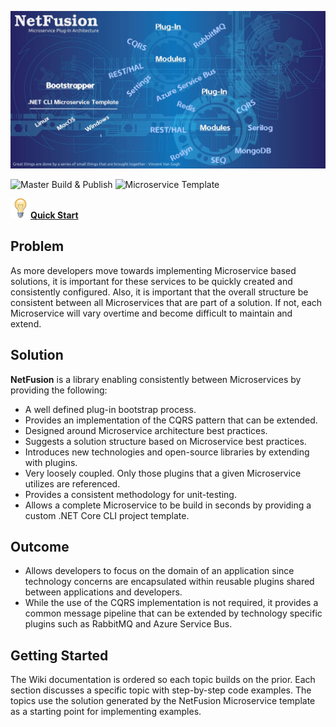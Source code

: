 ![IMAGE](./img/project_logo.jpg)

![Master Build & Publish](https://github.com/grecosoft/NetFusion/workflows/Master%20Build%20&%20Publish/badge.svg?branch=master)
![Microservice Template](https://github.com/grecosoft/NetFusion/workflows/Microservice%20Template/badge.svg)

![IMAGE](./img/lightbulb-icon.png)[**Quick Start**](https://github.com/grecosoft/NetFusion/wiki/quick.start)

## Problem

As more developers move towards implementing Microservice based solutions, it is important for these services to be quickly created and consistently configured.  Also, it is important that the overall structure be consistent between all Microservices that are part of a solution.  If not, each Microservice will vary overtime and become difficult to maintain and extend.

## Solution

**NetFusion** is a library enabling consistently between Microservices by providing the following:

* A well defined plug-in bootstrap process.
* Provides an implementation of the CQRS pattern that can be extended.
* Designed around Microservice architecture best practices.
* Suggests a solution structure based on Microservice best practices.
* Introduces new technologies and open-source libraries by extending with plugins.
* Very loosely coupled. Only those plugins that a given Microservice utilizes are referenced.
* Provides a consistent methodology for unit-testing.
* Allows a complete Microservice to be build in seconds by providing a custom .NET Core CLI project template.

## Outcome

* Allows developers to focus on the domain of an application since technology concerns are encapsulated within reusable plugins shared between applications and developers.
* While the use of the CQRS implementation is not required, it provides a common message pipeline that can be extended by technology specific plugins such as RabbitMQ and Azure Service Bus.

## Getting Started

The Wiki documentation is ordered so each topic builds on the prior.  Each section discusses a specific topic with step-by-step code examples.  The topics use the solution generated by the NetFusion Microservice template as a starting point for implementing examples.   
